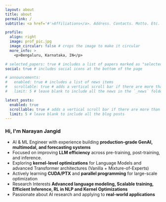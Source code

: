 ```yaml
---
layout: about
title: about
permalink: /
subtitle: <a href='#'>Affiliations</a>. Address. Contacts. Motto. Etc.

profile:
  align: right
  image: prof_pic.jpg
  image_circular: false # crops the image to make it circular
  more_info: >
    <p>Bengaluru, Karnataka, IN</p>

# selected_papers: true # includes a list of papers marked as "selected={true}"
social: true # includes social icons at the bottom of the page

# announcements:
#   enabled: true # includes a list of news items
#   scrollable: true # adds a vertical scroll bar if there are more than 3 news items
#   limit: 5 # leave blank to include all the news in the `_news` folder

latest_posts:
  enabled: true
  scrollable: true # adds a vertical scroll bar if there are more than 3 new posts items
  limit: 5 # leave blank to include all the blog posts
---
```



###  Hi, I'm Narayan Jangid  
- AI & ML Engineer with experience building **production-grade GenAI, multimodal, and forecasting systems**  
- Focused on improving **LLM efficiency** across pre-training, post-training, and inference.  
- Exploring **kernel-level optimizations** for Language Models and advanced Transformer architectures (Vanilla + Mixture-of-Experts)
- Actively learning **CUDA/PTX** and **parallel programming** for large-scale optimization  
- Research Interests **Advanced language modeling, Scalable training, Efficient Inference, RL in NLP and Kernel Optimizations**  
- Passionate about AI research and applying to **real-world applications**